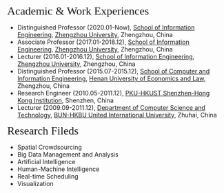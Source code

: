 
<p><span style="font-family:georgia,serif;"><span style="font-size:26px;">Academic & Work Experiences</span></span></p>

- Distinguished Professor (2020.01-Now), [School of Information Engineering](https://xg.zzu.edu.cn/), [Zhengzhou University](https://www.zzu.edu.cn/), Zhengzhou, China
- Associate Professor (2017.01-2018.12), [School of Information Engineering](https://xg.zzu.edu.cn/), [Zhengzhou University](https://www.zzu.edu.cn/), Zhengzhou, China
- Lecturer (2016.01-2016.12), [School of Information Engineering](https://xg.zzu.edu.cn/), [Zhengzhou University](https://www.zzu.edu.cn/), Zhengzhou, China
- Distinguished Professor (2015.07-2015.12), [School of Computer and Information Engineering](http://cs.huel.edu.cn/), [Henan University of Economics and Law](http://www.huel.edu.cn/), Zhengzhou, China
- Research Engineer (2010.05-2011.12), [PKU-HKUST Shenzhen-Hong Kong Institution](http://www.ier.org.cn/), Shenzhen, China
- Lecturer (2009.09-2011.12), [Department of Computer Science and Technology](http://comp.hkbu.edu.hk/), [BUN-HKBU United International University](http://www.hkbu.edu.hk/), Zhuhai, China

<p><span style="font-family:georgia,serif;"><span style="font-size:26px;">Research Fileds</span></span></p>

- Spatial Crowdsourcing
- Big Data Management and Analysis
- Artificial Intelligence 
- Human-Machine Intelligence
- Real-time Scheduling
- Visualization


